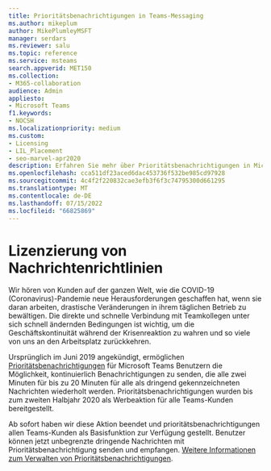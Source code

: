 ```yaml
---
title: Prioritätsbenachrichtigungen in Teams-Messaging
ms.author: mikeplum
author: MikePlumleyMSFT
manager: serdars
ms.reviewer: salu
ms.topic: reference
ms.service: msteams
search.appverid: MET150
ms.collection:
- M365-collaboration
audience: Admin
appliesto:
- Microsoft Teams
f1.keywords:
- NOCSH
ms.localizationpriority: medium
ms.custom:
- Licensing
- LIL_Placement
- seo-marvel-apr2020
description: Erfahren Sie mehr über Prioritätsbenachrichtigungen in Microsoft Teams Messaging.
ms.openlocfilehash: cca511df23aced6dac453736f532be985cd97928
ms.sourcegitcommit: 4c4f2f220832cae3efb3f6f3c74795300d661295
ms.translationtype: MT
ms.contentlocale: de-DE
ms.lasthandoff: 07/15/2022
ms.locfileid: "66825869"
---
```

# <a name="messaging-policies-licensing"></a>Lizenzierung von Nachrichtenrichtlinien

Wir hören von Kunden auf der ganzen Welt, wie die COVID-19 (Coronavirus)-Pandemie neue Herausforderungen geschaffen hat, wenn sie daran arbeiten, drastische Veränderungen in ihrem täglichen Betrieb zu bewältigen. Die direkte und schnelle Verbindung mit Teamkollegen unter sich schnell ändernden Bedingungen ist wichtig, um die Geschäftskontinuität während der Krisenreaktion zu wahren und so viele von uns an den Arbeitsplatz zurückkehren.

Ursprünglich im Juni 2019 angekündigt, ermöglichen [Prioritätsbenachrichtigungen](https://support.microsoft.com/article/mark-a-message-as-important-or-urgent-in-teams-ea99d5b6-1317-4550-8d75-86ff14cd4462) für Microsoft Teams Benutzern die Möglichkeit, kontinuierlich Benachrichtigungen zu senden, die alle zwei Minuten für bis zu 20 Minuten für alle als dringend gekennzeichneten Nachrichten wiederholt werden. Prioritätsbenachrichtigungen wurden bis zum zweiten Halbjahr 2020 als Werbeaktion für alle Teams-Kunden bereitgestellt.

Ab sofort haben wir diese Aktion beendet und prioritätsbenachrichtigungen allen Teams-Kunden als Basisfunktion zur Verfügung gestellt. Benutzer können jetzt unbegrenzte dringende Nachrichten mit Prioritätsbenachrichtigung senden und empfangen. [Weitere Informationen zum Verwalten von Prioritätsbenachrichtigungen](../messaging-policies-in-teams.md).

